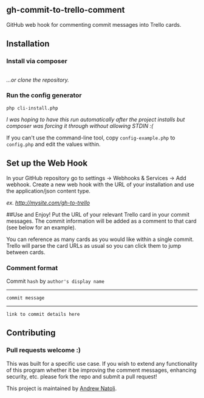 gh-commit-to-trello-comment
-----
GitHub web hook for commenting commit messages into Trello cards.

## Installation

### Install via composer
```

```
*...or clone the repository.*

### Run the config generator
```
php cli-install.php
```
*I was hoping to have this run automatically after the project installs but composer was forcing it through without allowing STDIN :(*

If you can't use the command-line tool, copy `config-example.php` to `config.php` and edit the values within.

## Set up the Web Hook
In your GitHub repository go to settings -> Webhooks & Services -> Add webhook.
Create a new web hook with the URL of your installation and use the application/json content type.

*ex. http://mysite.com/gh-to-trello*

##Use and Enjoy!
Put the URL of your relevant Trello card in your commit messages. The commit information will be added as a comment to that card (see below for an example).

You can reference as many cards as you would like within a single commit. Trello will parse the card URLs as usual so you can click them to jump between cards.

### Comment format
Commit `hash` by `author's display name`

---

`commit message`

---

`link to commit details here`

## Contributing
### Pull requests welcome :)

This was built for a specific use case. If you wish to extend any functionality of this program whether it be improving the comment messages, enhancing security, etc. please fork the repo and submit a pull request!

This project is maintained by [Andrew Natoli](https://github.com/AndrewNatoli).
